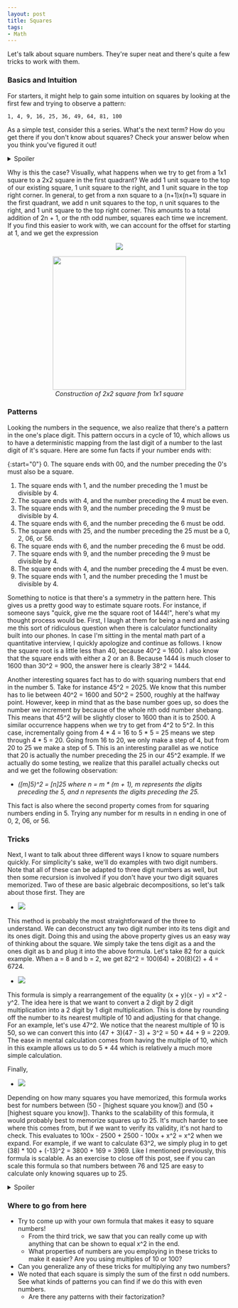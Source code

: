 ```yaml
---
layout: post
title: Squares
tags:
- Math
---
```


Let's talk about square numbers. They're super neat and there's quite a few tricks to work with them.

### Basics and Intuition

For starters, it might help to gain some intuition on squares by looking at the first few and trying to observe a pattern:

`1, 4, 9, 16, 25, 36, 49, 64, 81, 100`

As a simple test, consider this a series. What's the next term? How do you get there if you don't know about squares? Check your answer below when you think you've figured it out!

<details>
  <summary>Spoiler</summary>
  
  The Nth number is the sum of the first N odd numbers. Of course, this means that we get to the next term by adding 21 and the next number in the sequence would be 121.
</details>

Why is this the case? Visually, what happens when we try to get from a 1x1 square to a 2x2 square in the first quadrant? We add 1 unit square to the top of our existing square, 1 unit square to the right, and 1 unit square in the top right corner. In general, to get from a nxn square to a (n+1)x(n+1) square in the first quadrant, we add n unit squares to the top, n unit squares to the right, and 1 unit square to the top right corner. This amounts to a total addition of 2n + 1, or the nth odd number, squares each time we increment. If you find this easier to work with, we can account for the offset for starting at 1, and we get the expression 

<div align="center"><img src="https://latex.codecogs.com/gif.latex?x^2=\sum_{k=1}^{n}(2k%20-%201)" /> </div>

<p align="center">
  <img width="300" height="300" src="{{ site.baseurl }}/images/squares.gif">
  <br>
  <em>Construction of 2x2 square from 1x1 square</em>
</p>

### Patterns

Looking the numbers in the sequence, we also realize that there's a pattern in the one's place digit. This pattern occurs in a cycle of 10, which allows us to have a deterministic mapping from the last digit of a number to the last digit of it's square. Here are some fun facts if your number ends with: 

{:start="0"}
0. The square ends with 00, and the number preceding the 0's must also be a square.
1. The square ends with 1, and the number preceding the 1 must be divisible by 4.
2. The square ends with 4, and the number preceding the 4 must be even.
3. The square ends with 9, and the number preceding the 9 must be divisible by 4.
4. The square ends with 6, and the number preceding the 6 must be odd.
5. The square ends with 25, and the number preceding the 25 must be a 0, 2, 06, or 56.
6. The square ends with 6, and the number preceding the 6 must be odd.
7. The square ends with 9, and the number preceding the 9 must be divisible by 4.
8. The square ends with 4, and the number preceding the 4 must be even.
9. The square ends with 1, and the number preceding the 1 must be divisible by 4.

Something to notice is that there's a symmetry in the pattern here. This gives us a pretty good way to estimate square roots. For instance, if someone says "quick, give me the square root of 1444!", here's what my thought process would be. First, I laugh at them for being a nerd and asking me this sort of ridiculous question when there is calculator functionality built into our phones. In case I'm sitting in the mental math part of a quantitative interview, I quickly apologize and continue as follows. I know the square root is a little less than 40, because 40^2 = 1600. I also know that the square ends with either a 2 or an 8. Because 1444 is much closer to 1600 than 30^2 = 900, the answer here is clearly 38^2 = 1444. 

Another interesting squares fact has to do with squaring numbers that end in the number 5. Take for instance 45^2 = 2025. We know that this number has to lie between 40^2 = 1600 and 50^2 = 2500, roughly at the halfway point. However, keep in mind that as the base number goes up, so does the number we increment by because of the whole nth odd number shebang. This means that 45^2 will be slightly closer to 1600 than it is to 2500. A similar occurrence happens when we try to get from 4^2 to 5^2. In this case, incrementally going from 4 \* 4 = 16 to 5 \* 5 = 25 means we step through 4 \* 5 = 20. Going from 16 to 20, we only make a step of 4, but from 20 to 25 we make a step of 5. This is an interesting parallel as we notice that 20 is actually the number preceding the 25 in our 45^2 example. If we actually do some testing, we realize that this parallel actually checks out and we get the following observation:

- *([m]5)^2 = [n]25 where n = m \* (m + 1), m represents the digits preceding the 5, and n represents the digits preceding the 25.*

This fact is also where the second property comes from for squaring numbers ending in 5. Trying any number for m results in n ending in one of 0, 2, 06, or 56. 

### Tricks

Next, I want to talk about three different ways I know to square numbers quickly. For simplicity's sake, we'll do examples with two digit numbers. Note that all of these can be adapted to three digit numbers as well, but then some recursion is involved if you don't have your two digit squares memorized. Two of these are basic algebraic decompositions, so let's talk about those first. They are

- <img src="https://latex.codecogs.com/gif.latex?(10a+b)^2=100a^2+20ab+b^2" />

This method is probably the most straightforward of the three to understand. We can deconstruct any two digit number into its tens digit and its ones digit. Doing this and using the above property gives us an easy way of thinking about the square. We simply take the tens digit as a and the ones digit as b and plug it into the above formula. Let's take 82 for a quick example. When a = 8 and b = 2, we get 82^2 = 100(64) + 20(8)(2) + 4 = 6724.

- <img src="https://latex.codecogs.com/gif.latex?x^2=(x+y)(x-y)+y^2" />

This formula is simply a rearrangement of the equality (x + y)(x - y) = x^2 - y^2. The idea here is that we want to convert a 2 digit by 2 digit multiplication into a 2 digit by 1 digit multiplication. This is done by rounding off the number to its nearest multiple of 10 and adjusting for that change. For an example, let's use 47^2. We notice that the nearest multiple of 10 is 50, so we can convert this into (47 + 3)(47 - 3) + 3^2 = 50 \* 44 + 9 = 2209. The ease in mental calculation comes from having the multiple of 10, which in this example allows us to do 5 \* 44 which is relatively a much more simple calculation.

Finally, 

- <img src="https://latex.codecogs.com/gif.latex?x^2=(x-25)*100+(50-x)^2" />

Depending on how many squares you have memorized, this formula works best for numbers between (50 - [highest square you know]) and (50 + [highest square you know]). Thanks to the scalability of this formula, it would probably best to memorize squares up to 25. It's much harder to see where this comes from, but if we want to verify its validity, it's not hard to check. This evaluates to 100x - 2500 + 2500 - 100x + x^2 = x^2 when we expand. For example, if we want to calculate 63^2, we simply plug in to get (38) \* 100 + (-13)^2 = 3800 + 169 = 3969. Like I mentioned previously, this formula is scalable. As an exercise to close off this post, see if you can scale this formula so that numbers between 76 and 125 are easy to calculate only knowing squares up to 25. 

<details>
  <summary>Spoiler</summary>
  We can just scale our constants by 2 and the equality still holds. This gives us 
  <p align="center">
  <img src="https://latex.codecogs.com/gif.latex?x^2=(x-50)*200+(100-x)^2" />
  </p>
  Because our square term now deals with (100-x) and we have our squares up to 25 memorized, this adapted formula becomes useful for numbers between 75 and 125.

</details>

### Where to go from here

- Try to come up with your own formula that makes it easy to square numbers! 
  - From the third trick, we saw that you can really come up with anything that can be shown to equal x^2 in the end.
  - What properties of numbers are you employing in these tricks to make it easier? Are you using multiples of 10 or 100?
- Can you generalize any of these tricks for multiplying any two numbers?
- We noted that each square is simply the sum of the first n odd numbers. See what kinds of patterns you can find if we do this with even numbers.
  - Are there any patterns with their factorization?



<br>
